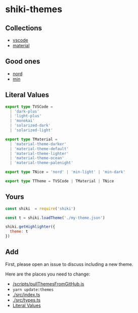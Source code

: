 # shiki-themes

## Collections

- [vscode](https://github.com/Microsoft/vscode/tree/master/extensions)
- [material](https://github.com/equinusocio/vsc-material-theme)

## Good ones

- [nord](https://github.com/arcticicestudio/nord-visual-studio-code)
- [min](https://github.com/misolori/min-theme)

## Literal Values

```ts
export type TVSCode =
  | 'dark-plus'
  | 'light-plus'
  | 'monokai'
  | 'solarized-dark'
  | 'solarized-light'

export type TMaterial =
  | 'material-theme-darker'
  | 'material-theme-default'
  | 'material-theme-lighter'
  | 'material-theme-ocean'
  | 'material-theme-palenight'

export type TNice = 'nord' | 'min-light' | 'min-dark'

export type TTheme = TVSCode | TMaterial | TNice
```

## Yours

```js
const shiki  = require('shiki')

const t = shiki.loadTheme('./my-theme.json')

shiki.getHighlighter({
  theme: t
})
```

## Add

First, please open an issue to discuss including a new theme.

Here are the places you need to change:

- [/scripts/pullThemesFromGitHub.js](/scripts/pullThemesFromGitHub.js)
- `yarn update:themes`
- [./src/index.ts](./src/index.ts)
- [./src/types.ts](./src/types.ts)
- [Literal Values](./README.md#literal-values)